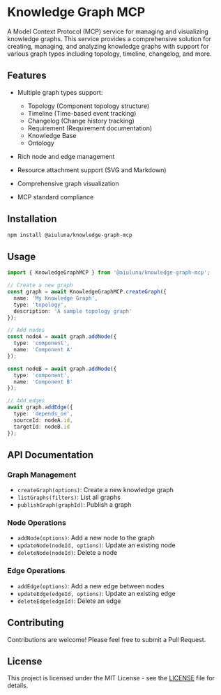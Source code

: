 # Knowledge Graph MCP

A Model Context Protocol (MCP) service for managing and visualizing knowledge graphs. This service provides a comprehensive solution for creating, managing, and analyzing knowledge graphs with support for various graph types including topology, timeline, changelog, and more.

## Features

- Multiple graph types support:
  - Topology (Component topology structure)
  - Timeline (Time-based event tracking)
  - Changelog (Change history tracking)
  - Requirement (Requirement documentation)
  - Knowledge Base
  - Ontology

- Rich node and edge management
- Resource attachment support (SVG and Markdown)
- Comprehensive graph visualization
- MCP standard compliance

## Installation

```bash
npm install @aiuluna/knowledge-graph-mcp
```

## Usage

```typescript
import { KnowledgeGraphMCP } from '@aiuluna/knowledge-graph-mcp';

// Create a new graph
const graph = await KnowledgeGraphMCP.createGraph({
  name: 'My Knowledge Graph',
  type: 'topology',
  description: 'A sample topology graph'
});

// Add nodes
const nodeA = await graph.addNode({
  type: 'component',
  name: 'Component A'
});

const nodeB = await graph.addNode({
  type: 'component',
  name: 'Component B'
});

// Add edges
await graph.addEdge({
  type: 'depends_on',
  sourceId: nodeA.id,
  targetId: nodeB.id
});
```

## API Documentation

### Graph Management

- `createGraph(options)`: Create a new knowledge graph
- `listGraphs(filters)`: List all graphs
- `publishGraph(graphId)`: Publish a graph

### Node Operations

- `addNode(options)`: Add a new node to the graph
- `updateNode(nodeId, options)`: Update an existing node
- `deleteNode(nodeId)`: Delete a node

### Edge Operations

- `addEdge(options)`: Add a new edge between nodes
- `updateEdge(edgeId, options)`: Update an existing edge
- `deleteEdge(edgeId)`: Delete an edge

## Contributing

Contributions are welcome! Please feel free to submit a Pull Request.

## License

This project is licensed under the MIT License - see the [LICENSE](LICENSE) file for details.